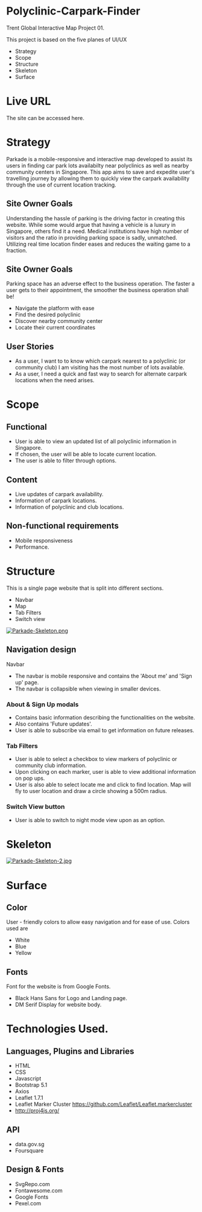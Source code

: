 # Polyclinic-Carpark-Finder
Trent Global Interactive Map Project 01.

This project is based on the five planes of UI/UX
- Strategy
- Scope
- Structure
- Skeleton
- Surface

# Live URL 
The site can be accessed here.


# Strategy 
Parkade is a mobile-responsive and interactive map developed to
assist its users in finding car park lots availabilty near polyclinics as
well as nearby community centers in Singapore. This app aims to
save and expedite user's travelling journey by allowing them to
quickly view the carpark availability through the use of current location
tracking.

## Site Owner Goals
Understanding the hassle of parking is the driving factor in creating
this website. While some would argue that having a vehicle is a
luxury in Singapore, others find it a need. Medical institutions have
high number of visitors and the ratio in providing parking space is
sadly, unmatched. Utilizing real time location finder eases and
reduces the waiting game to a fraction. 

## Site Owner Goals
Parking space has an adverse effect to the business operation. 
The faster a user gets to their appointment, the smoother the business operation shall be!
- Navigate the platform with ease
- Find the desired polyclinic
- Discover nearby community center
- Locate their current coordinates

## User Stories 
- As a user, I want to to know which carpark nearest to a polyclinic (or community club) I am visiting 
has the most number of lots available. 
- As a user, I need a quick and fast way to search for alternate carpark locations when the need arises.


<!-- Testing was done using chrome developer tool across iPhone X, Galaxy S5, iPad, iPad Pro, 13-inch MacBook Air -->

# Scope 
## Functional
- User is able to view an updated list of all polyclinic information in Singapore.
- If chosen, the user will be able to locate current location. 
- The user is able to filter through options. 

## Content 
- Live updates of carpark availability.
- Information of carpark locations.
- Information of polyclinic and club locations.

## Non-functional requirements
- Mobile responsiveness
- Performance. 

# Structure
This is a single page website that is split into different sections.

- Navbar
- Map
- Tab Filters
- Switch view

[![Parkade-Skeleton.png](https://i.postimg.cc/ZRkCr962/Parkade-Skeleton.png)](https://postimg.cc/wtVqzjfQ)

## Navigation design
Navbar
- The navbar is mobile responsive and contains the 'About me' and 'Sign up' page.
- The navbar is collapsible when viewing in smaller devices. 

### About & Sign Up modals
- Contains basic information describing the functionalities on the website.
- Also contains 'Future updates'.
- User is able to subscribe via email to get information on future releases.

### Tab Filters
- User is able to select a checkbox to view markers of polyclinic or community club information.
- Upon clicking on each marker, user is able to view additional information on pop ups. 
- User is also able to select locate me and click to find location. Map will fly to user location and draw a circle showing a 500m radius.

### Switch View button
- User is able to switch to night mode view upon as an option.

# Skeleton 

[![Parkade-Skeleton-2.jpg](https://i.postimg.cc/mDG7TppP/Parkade-Skeleton-2.jpg)](https://postimg.cc/HJBr2zgm)

# Surface
## Color
User - friendly colors to allow easy navigation and for ease of use. 
Colors used are 
 - White
 - Blue
 - Yellow 

## Fonts 
Font for the website is from Google Fonts. 
 - Black Hans Sans for Logo and Landing page.
 - DM Serif Display for website body. 

# Technologies Used. 

## Languages, Plugins and Libraries
- HTML
- CSS
- Javascript
- Bootstrap 5.1
- Axios
- Leaflet 1.7.1
- Leaflet Marker Cluster https://github.com/Leaflet/Leaflet.markercluster
- http://proj4js.org/

## API
- data.gov.sg 
- Foursquare 

## Design & Fonts
- SvgRepo.com
- Fontawesome.com
- Google Fonts
- Pexel.com